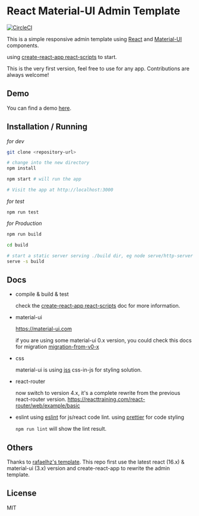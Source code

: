 # React Material-UI Admin Template

[![CircleCI](https://circleci.com/gh/zhuang17/react-material-admin.svg?style=svg)](https://circleci.com/gh/zhuang17/react-material-admin)

This is a simple responsive admin template using [React](https://facebook.github.io/react/) and [Material-UI](http://www.material-ui.com/) components.

using [create-react-app react-scripts](https://github.com/facebook/create-react-app) to start.

This is the very first version, feel free to use for any app. Contributions are always welcome!

## Demo

You can find a demo [here](https://zhuang17.github.io/react-material-admin).

## Installation / Running

_for dev_

```sh
git clone <repository-url>

# change into the new directory
npm install

npm start # will run the app

# Visit the app at http://localhost:3000
```

_for test_

```
npm run test
```

_for Production_

```sh
npm run build

cd build

# start a static server serving ./build dir, eg node serve/http-server or serve in express using express.static
serve -s build
```

## Docs

- compile & build & test

  check the [create-react-app react-scripts](https://github.com/facebook/create-react-app) doc for more information.

- material-ui

  https://material-ui.com

  if you are using some material-ui 0.x version, you could check this docs for migration [migration-from-v0-x](https://material-ui.com/guides/migration-v0x/#migration-from-v0-x)

- css

  material-ui is using [jss](https://github.com/cssinjs/jss) css-in-js for styling solution.

- react-router

  now switch to version 4.x, it's a complete rewrite from the previous react-router version.
  https://reacttraining.com/react-router/web/example/basic

- eslint
  using [eslint](https://eslint.org/) for js/react code lint.
  using [prettier](https://prettier.io/) for code styling

  `npm run lint` will show the lint result.

## Others

Thanks to [rafaelhz's template](https://github.com/rafaelhz/react-material-admin-template).
This repo first use the latest react (16.x) & material-ui (3.x) version and create-react-app to rewrite the admin template.

## License

MIT
